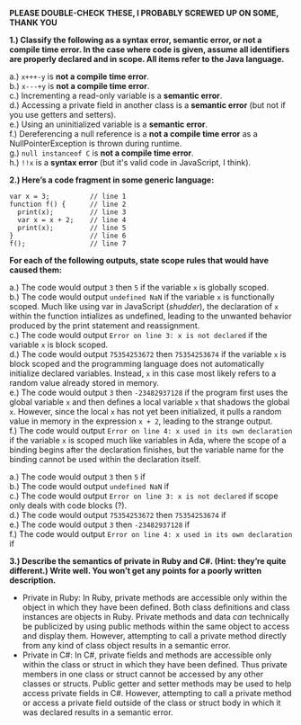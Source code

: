**PLEASE DOUBLE-CHECK THESE, I PROBABLY SCREWED UP ON SOME, THANK YOU**


**1.) Classify the following as a syntax error, semantic error, or not a compile time error. In the case where code is given, assume all identifiers are properly declared and in scope. All items refer to the Java language.**  

  a.) ```x+++-y``` is **not a compile time error**.  
  b.) ```x---+y``` is **not a compile time error**.  
  c.) Incrementing a read-only variable is a **semantic error**.  
  d.) Accessing a private field in another class is a **semantic error** (but not if you use getters and setters).  
  e.) Using an uninitialized variable is a **semantic error**.  
  f.) Dereferencing a null reference is a **not a compile time error** as a NullPointerException is thrown during runtime.  
  g.) ```null instanceof C``` is **not a compile time error**.  
  h.) ```!!x``` is a **syntax error** (but it's valid code in JavaScript, I think).  

**2.) Here’s a code fragment in some generic language:**
```
var x = 3;          // line 1
function f() {      // line 2
  print(x);         // line 3
  var x = x + 2;    // line 4
  print(x);         // line 5
}                   // line 6
f();                // line 7
```
**For each of the following outputs, state scope rules that would have caused them:** 

  a.) The code would output ```3``` then ```5``` if the variable ```x``` is globally scoped.       
  b.) The code would output ```undefined NaN``` if the variable ```x``` is functionally scoped. Much like using var in JavaScript (*shudder*), the declaration of ```x``` within the function intializes as undefined, leading to the unwanted behavior produced by the print statement and reassignment.     
  c.) The code would output ```Error on line 3: x is not declared``` if the variable ```x``` is block scoped.      
  d.) The code would output ```75354253672``` then ```75354253674``` if the variable ```x``` is block scoped and the programming language does not automatically initialize declared variables. Instead, ```x``` in this case most likely refers to a random value already stored in memory.     
  e.) The code would output ```3``` then ```-23482937128``` if the program first uses the global variable ```x``` and then defines a local variable ```x``` that shadows the global ```x```. However, since the local ```x``` has not yet been initialized, it pulls a random value in memory in the expression ```x + 2```, leading to the strange output.     
  f.) The code would output ```Error on line 4: x used in its own declaration``` if the variable ```x``` is scoped much like variables in Ada, where the scope of a binding begins after the declaration finishes, but the variable name for the binding cannot be used within the declaration itself.     

  a.) The code would output ```3``` then ```5``` if   
  b.) The code would output ```undefined NaN``` if    
  c.) The code would output ```Error on line 3: x is not declared``` if scope only deals with code blocks (?).   
  d.) The code would output ```75354253672``` then ```75354253674``` if    
  e.) The code would output ```3``` then ```-23482937128``` if   
  f.) The code would output ```Error on line 4: x used in its own declaration``` if   

**3.) Describe the semantics of private in Ruby and C#. (Hint: they’re quite different.) Write well. You won’t get any points for a poorly written description.**  

  - Private in Ruby: In Ruby, private methods are accessible only within the object in which they have been defined. Both class definitions and class instances are objects in Ruby. Private methods and data *can* technically be publicized by using public methods within the same object to access and display them. However, attempting to call a private method directly from any kind of class object results in a semantic error.    
  - Private in C#: In C#, private fields and methods are accessible only within the class or struct in which they have been defined. Thus private members in one class or struct cannot be accessed by any other classes or structs. Public getter and setter methods may be used to help access private fields in C#. However, attempting to call a private method or access a private field outside of the class or struct body in which it was declared results in a semantic error.    
